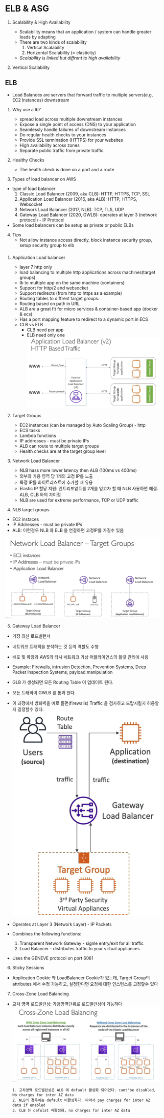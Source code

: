 # ELB & ASG

1. Scalability & High Availability

   - Scalability means that an application / system can handle greater loads by adapting
   - There are two kinds of scalability
     1. Vertical Scalability
     2. Horizontal Scalability (= elasticity)
   - _Scalability is linked but diffrent to high availability_

2. Vertical Scalability

## ELB

- Load Balances are servers that forward traffic to multiple servers(e.g, EC2 Instances) downstream

1. Why use a lb?

   - spread load across multiple downstream instances
   - Expose a single point of access (DNS) to your application
   - Seamlessly handle failures of downstream instances
   - Do regular health checks to your instances
   - Provide SSL termination (HTTPS) for your websites
   - High availability across zones
   - Separate public traffic from private traffic

2. Healthy Checks

   - The health check is done on a port and a route

3. Types of load balancer on AWS

- type of load balancer
  1. Classic Load Balancer (2009, aka CLB): HTTP, HTTPS, TCP, SSL
  2. Application Load Balancer (2016, aka ALB): HTTP, HTTPS, Websocket
  3. Network Load Balancer (2017, NLB): TCP, TLS, UDP
  4. Gateway Load Balancer (2020, GWLB): operates at layer 3 (network protocol) - IP Protocol
- Some load balancers can be setup as private or public ELBs

4. Tips
   - Not allow instance access directly, block instance security group, setup security group to elb

###

1. Application Load balancer

   - layer 7 http only
   - load balancing to multiple http applications across machines(target groups)
   - lb to multiple app on the same machine (containers)
   - Support for http/2 and websocket
   - Support redirects (from http to https as a example)
   - Routing tables to diffrent target groups:
   - Routing based on path in URL
   - ALB are a great fit for micro services & container-based app (docker & ecs)
   - Has a port mapping feature to redirect to a dynamic port in ECS
   - CLB vs ELB
     - CLB need per app
     - ELB need only one
       ![alt text](../assets/11.png)

2. Target Groups

   - EC2 instances (can be managed by Auto Scaling Group) - http
   - ECS tasks
   - Lambda functions
   - IP addresses - must be private IPs
   - ALB can route to multiple target groups
   - Health checks are at the target group level

3. Network Load Balancer

   - NLB hass more lower latency then ALB (100ms vs 400ms)
   - 외부의 가용 영역 당 1개의 고정 IP를 노출
   - 특정 IP를 화이트리스트에 추가할 때 유용
   - Elastic IP 할당 지원: 엔트리포잍트를 2개를 얻고자 할 때 NLB 사용하면 해결. ALB, CLB 와의 차이점
   - NLB are used for extreme performance, TCP or UDP traffic

4. NLB target groups

- EC2 instaces
- IP Addresses - must be private IPs
- ALB: 이런경우 NLB 와 ELB 를 연결하면 고정IP를 가질수 있음

![alt text](../assets/12.png)

5. Gateway Load Balancer

- 가장 최신 로드밸런서
- 네트워크 트래픽을 분석하는 것 등의 역할도 수행
- 배포 및 확장과 AWS의 타사 네트워크 가상 어플라이언스의 플릿 관리에 사용
- Example: Firewalls, intrusion Detection, Prevention Systems, Deep Packet Inspection Systems, payload manipulation
- GLB 가 생성되면 모든 Routing Table 이 업데이트 된다.
- 모든 트래픽이 GWLB 를 통과 한다.
- 이 과정에서 방화벽을 예로 들면(firewalls) Traffic 을 검사하고 드랍시킬지 허용할지 결정할수 있다.
  ![alt text](../assets/13.png)

- Operates at Layer 3 (Network Layer) - IP Packets
- Combines the following functions:
  1.  Transparent Network Gateway - signle entry/exit for all traffic
  2.  Load Balancer - distributes traffic to your virtual appliances
- Uses the GENEVE protocol on port 6081

6.  Sticky Sessions

- Application Cookie 와 LoadBalancer Cookie가 있는데, Target Group의 attributes 에서 수정 가능하고, 설정한다면 요청에 대한 인스턴스를 고정할수 있다

7. Cross-Zone Load Balancing

- 교차 영역 로드밸런싱: 가용영역단위로 로드밸런싱이 가능하다
  ![alt text](../assets/14.png)

      1. 교차영역 로드밸런싱은 ALB 에 default 활성화 되어있다. cant'be disabled, No charges for inter AZ data
      2. NLB의 경우에는 default 비활성화다. 따라서 pay charges for inter AZ data if enabled
      3. CLB 는 defulat 비활성화, no charges for inter AZ data
